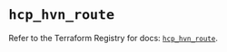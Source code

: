 # `hcp_hvn_route`

Refer to the Terraform Registry for docs: [`hcp_hvn_route`](https://registry.terraform.io/providers/hashicorp/hcp/0.85.0/docs/resources/hvn_route).
